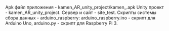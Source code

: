 Apk файл приложения - kamen_AR_unity_project/kamen_.apk
Unity проект - kamen_AR_unity_project.
Сервер и сайт - site_test.
Скрипты системы сбора данных - arduino_raspberry: arduino_raspberry.ino - скрипт для Arduino Uno, arduino.py - скрипт для Raspberry Pi 3.
